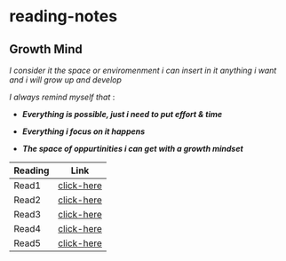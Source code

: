 # reading-notes

## Growth Mind

*I consider it the space or enviromenment i can insert in it anything i want and i will grow up and develop*

*I always remind myself that* : 

+ ***Everything is possible, just i need to put effort & time***	

+ ***Everything i focus on it happens***	

+ ***The space of oppurtinities i can get with a growth mindset***	




Reading | Link 
------- | ---------
Read1 | [click-here](https://qaisw96.github.io/reading-notes/read1) 
Read2 | [click-here](https://qaisw96.github.io/reading-notes/read2) 
Read3 | [click-here](https://qaisw96.github.io/reading-notes/read3) 
Read4 | [click-here](https://qaisw96.github.io/reading-notes/read4) 
Read5 | [click-here](https://qaisw96.github.io/reading-notes/read5) 
